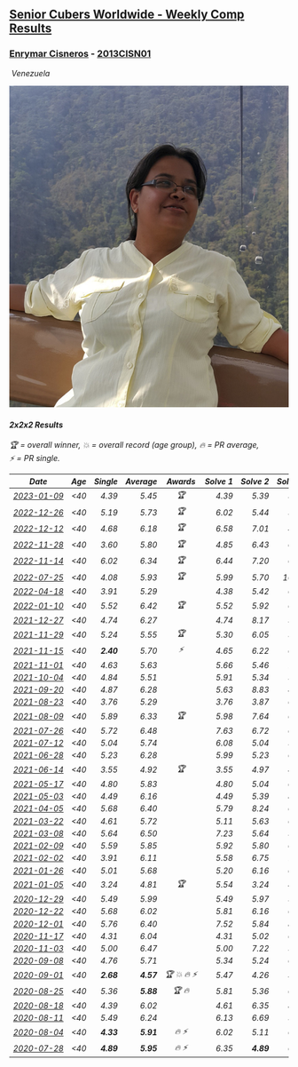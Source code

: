 <style>table {white-space: nowrap;}</style>
<link rel="stylesheet" type="text/css" href="/scw-comp/css/flags.css" />

## [Senior Cubers Worldwide - Weekly Comp Results](/scw-comp/results/)
### [Enrymar Cisneros](README.md) - [2013CISN01](https://www.worldcubeassociation.org/persons/2013CISN01?event=222)

<i class="flag flag-VE" />&nbsp;Venezuela

![Enrymar Cisneros](1530205432.jpg)

#### 2x2x2 Results

<span style="white-space: nowrap;">🏆 = overall winner</span>, <span style="white-space: nowrap;">💥 = overall record (age group)</span>, <span style="white-space: nowrap;">🔥 = PR average</span>, <span style="white-space: nowrap;">⚡ = PR single</span>.

| Date | Age | Single | Average | Awards | Solve 1 | Solve 2 | Solve 3 | Solve 4 | Solve 5 | Video |
| :--: | :--: | --: | --: | :--: | --: | --: | --: | --: | --: | :-- |
| [2023-01-09](../../results/2023-01-09/222.md) | <40 | 4.39 | 5.45 | 🏆 | 4.39 | 5.39 | 9.37 | 4.63 | 6.32 | [Desktop](https://www.facebook.com/events/4054783058080417/permalink/4067893053436084) / [Mobile](https://m.facebook.com/events/4054783058080417?view=permalink&id=4067893053436084) |
| [2022-12-26](../../results/2022-12-26/222.md) | <40 | 5.19 | 5.73 | 🏆 | 6.02 | 5.44 | 5.74 | 7.38 | 5.19 | [Desktop](https://www.facebook.com/events/563573978559176/permalink/571861184397122) / [Mobile](https://m.facebook.com/events/563573978559176?view=permalink&id=571861184397122) |
| [2022-12-12](../../results/2022-12-12/222.md) | <40 | 4.68 | 6.18 | 🏆 | 6.58 | 7.01 | 4.68 | 7.06 | 4.95 | [Desktop](https://www.facebook.com/events/1263750814207978/permalink/1274779409771785) / [Mobile](https://m.facebook.com/events/1263750814207978?view=permalink&id=1274779409771785) |
| [2022-11-28](../../results/2022-11-28/222.md) | <40 | 3.60 | 5.80 | 🏆 | 4.85 | 6.43 | 6.12 | 6.50 | 3.60 | [Desktop](https://www.facebook.com/events/1541409726309933/permalink/1551870295263876) / [Mobile](https://m.facebook.com/events/1541409726309933?view=permalink&id=1551870295263876) |
| [2022-11-14](../../results/2022-11-14/222.md) | <40 | 6.02 | 6.34 | 🏆 | 6.44 | 7.20 | 6.16 | 6.02 | 6.41 | [Desktop](https://www.facebook.com/events/5802707333170226/permalink/5843767172397575) / [Mobile](https://m.facebook.com/events/5802707333170226?view=permalink&id=5843767172397575) |
| [2022-07-25](../../results/2022-07-25/222.md) | <40 | 4.08 | 5.93 | 🏆 | 5.99 | 5.70 | 10.42 | 4.08 | 6.10 | [Desktop](https://www.facebook.com/events/735191414262810/permalink/743730300075588) / [Mobile](https://m.facebook.com/events/735191414262810?view=permalink&id=743730300075588) |
| [2022-04-18](../../results/2022-04-18/222.md) | <40 | 3.91 | 5.29 |  | 4.38 | 5.42 | 6.07 | 12.11 | 3.91 | [Desktop](https://www.facebook.com/events/558832345492635/permalink/566783161364220) / [Mobile](https://m.facebook.com/events/558832345492635?view=permalink&id=566783161364220) |
| [2022-01-10](../../results/2022-01-10/222.md) | <40 | 5.52 | 6.42 | 🏆 | 5.52 | 5.92 | 6.39 | DNF | 6.94 | [Desktop](https://www.facebook.com/events/461056852143654/permalink/469571664625506) / [Mobile](https://m.facebook.com/events/461056852143654?view=permalink&id=469571664625506) |
| [2021-12-27](../../results/2021-12-27/222.md) | <40 | 4.74 | 6.27 |  | 4.74 | 8.17 | 5.35 | 5.87 | 7.60 | [Desktop](https://www.facebook.com/events/343359980546742/permalink/350165623199511) / [Mobile](https://m.facebook.com/events/343359980546742?view=permalink&id=350165623199511) |
| [2021-11-29](../../results/2021-11-29/222.md) | <40 | 5.24 | 5.55 | 🏆 | 5.30 | 6.05 | 5.29 | 5.24 | 9.56 | [Desktop](https://www.facebook.com/events/401731615009477/permalink/410668107449161) / [Mobile](https://m.facebook.com/events/401731615009477?view=permalink&id=410668107449161) |
| [2021-11-15](../../results/2021-11-15/222.md) | <40 | **2.40** | 5.70 | ⚡ | 4.65 | 6.22 | 6.24 | **2.40** | 6.69 | [Desktop](https://www.facebook.com/events/717487009641909/permalink/726282218762388) / [Mobile](https://m.facebook.com/events/717487009641909?view=permalink&id=726282218762388) |
| [2021-11-01](../../results/2021-11-01/222.md) | <40 | 4.63 | 5.63 |  | 5.66 | 5.46 | 7.60 | 5.78 | 4.63 | [Desktop](https://www.facebook.com/events/556108165479652/permalink/564072891349846) / [Mobile](https://m.facebook.com/events/556108165479652?view=permalink&id=564072891349846) |
| [2021-10-04](../../results/2021-10-04/222.md) | <40 | 4.84 | 5.51 |  | 5.91 | 5.34 | 5.28 | 8.25 | 4.84 | [Desktop](https://www.facebook.com/events/1102565390277531/permalink/1111789609355109) / [Mobile](https://m.facebook.com/events/1102565390277531?view=permalink&id=1111789609355109) |
| [2021-09-20](../../results/2021-09-20/222.md) | <40 | 4.87 | 6.28 |  | 5.63 | 8.83 | 4.87 | 6.61 | 6.60 | [Desktop](https://www.facebook.com/events/836337370416586/permalink/844797699570553) / [Mobile](https://m.facebook.com/events/836337370416586?view=permalink&id=844797699570553) |
| [2021-08-23](../../results/2021-08-23/222.md) | <40 | 3.76 | 5.29 |  | 3.76 | 3.87 | 6.10 | 5.90 | 6.72 | [Desktop](https://www.facebook.com/events/992549044856331/permalink/1001266270651275) / [Mobile](https://m.facebook.com/events/992549044856331?view=permalink&id=1001266270651275) |
| [2021-08-09](../../results/2021-08-09/222.md) | <40 | 5.89 | 6.33 | 🏆 | 5.98 | 7.64 | 6.84 | 6.16 | 5.89 | [Desktop](https://www.facebook.com/events/799005364067137/permalink/806931983274475) / [Mobile](https://m.facebook.com/events/799005364067137?view=permalink&id=806931983274475) |
| [2021-07-26](../../results/2021-07-26/222.md) | <40 | 5.72 | 6.48 |  | 7.63 | 6.72 | 6.03 | 6.69 | 5.72 | [Desktop](https://www.facebook.com/events/345405150546336/permalink/354917109595140) / [Mobile](https://m.facebook.com/events/345405150546336?view=permalink&id=354917109595140) |
| [2021-07-12](../../results/2021-07-12/222.md) | <40 | 5.04 | 5.74 |  | 6.08 | 5.04 | 5.84 | 9.37 | 5.30 | [Desktop](https://www.facebook.com/events/511699716713156/permalink/519719502577844) / [Mobile](https://m.facebook.com/events/511699716713156?view=permalink&id=519719502577844) |
| [2021-06-28](../../results/2021-06-28/222.md) | <40 | 5.23 | 6.28 |  | 5.99 | 5.23 | 6.26 | 6.59 | 7.16 | [Desktop](https://www.facebook.com/events/849999075950147/permalink/860421484907906) / [Mobile](https://m.facebook.com/events/849999075950147?view=permalink&id=860421484907906) |
| [2021-06-14](../../results/2021-06-14/222.md) | <40 | 3.55 | 4.92 | 🏆 | 3.55 | 4.97 | 4.61 | 5.19 | 5.85 | [Desktop](https://www.facebook.com/events/318989363128881/permalink/328312052196612) / [Mobile](https://m.facebook.com/events/318989363128881?view=permalink&id=328312052196612) |
| [2021-05-17](../../results/2021-05-17/222.md) | <40 | 4.80 | 5.83 |  | 4.80 | 5.04 | 6.42 | 6.81 | 6.03 | [Desktop](https://www.facebook.com/events/294093895691078/permalink/301685244931943) / [Mobile](https://m.facebook.com/events/294093895691078?view=permalink&id=301685244931943) |
| [2021-05-03](../../results/2021-05-03/222.md) | <40 | 4.49 | 6.16 |  | 4.49 | 5.39 | 8.77 | 6.72 | 6.37 | [Desktop](https://www.facebook.com/events/2542204919406396/permalink/2548272798799608) / [Mobile](https://m.facebook.com/events/2542204919406396?view=permalink&id=2548272798799608) |
| [2021-04-05](../../results/2021-04-05/222.md) | <40 | 5.68 | 6.40 |  | 5.79 | 8.24 | 6.90 | 5.68 | 6.52 | [Desktop](https://www.facebook.com/events/486157032419819/permalink/493591021676420) / [Mobile](https://m.facebook.com/events/486157032419819?view=permalink&id=493591021676420) |
| [2021-03-22](../../results/2021-03-22/222.md) | <40 | 4.61 | 5.72 |  | 5.11 | 5.63 | 6.43 | 8.24 | 4.61 | [Desktop](https://www.facebook.com/events/802754890451423/permalink/810379153022330) / [Mobile](https://m.facebook.com/events/802754890451423?view=permalink&id=810379153022330) |
| [2021-03-08](../../results/2021-03-08/222.md) | <40 | 5.64 | 6.50 |  | 7.23 | 5.64 | 5.68 | 6.60 | 7.27 | [Desktop](https://www.facebook.com/events/286026952942446/permalink/294500638761744) / [Mobile](https://m.facebook.com/events/286026952942446?view=permalink&id=294500638761744) |
| [2021-02-09](../../results/2021-02-09/222.md) | <40 | 5.59 | 5.85 |  | 5.92 | 5.80 | 6.20 | 5.59 | 5.84 | [Desktop](https://www.facebook.com/events/749806039307047/permalink/753925868895064) / [Mobile](https://m.facebook.com/events/749806039307047?view=permalink&id=753925868895064) |
| [2021-02-02](../../results/2021-02-02/222.md) | <40 | 3.91 | 6.11 |  | 5.58 | 6.75 | 7.53 | 3.91 | 6.00 | [Desktop](https://www.facebook.com/events/176364004262939/permalink/180509897181683) / [Mobile](https://m.facebook.com/events/176364004262939?view=permalink&id=180509897181683) |
| [2021-01-26](../../results/2021-01-26/222.md) | <40 | 5.01 | 5.68 |  | 5.20 | 6.16 | 6.48 | 5.01 | 5.68 | [Desktop](https://www.facebook.com/events/415506712992555/permalink/419206235955936) / [Mobile](https://m.facebook.com/events/415506712992555?view=permalink&id=419206235955936) |
| [2021-01-05](../../results/2021-01-05/222.md) | <40 | 3.24 | 4.81 | 🏆 | 5.54 | 3.24 | 4.51 | 4.55 | 5.37 | [Desktop](https://www.facebook.com/events/237822631087555/permalink/242351087301376) / [Mobile](https://m.facebook.com/events/237822631087555?view=permalink&id=242351087301376) |
| [2020-12-29](../../results/2020-12-29/222.md) | <40 | 5.49 | 5.99 |  | 5.49 | 5.97 | 5.66 | 6.33 | 7.93 | [Desktop](https://www.facebook.com/events/807437066779451/permalink/810878633101961) / [Mobile](https://m.facebook.com/events/807437066779451?view=permalink&id=810878633101961) |
| [2020-12-22](../../results/2020-12-22/222.md) | <40 | 5.68 | 6.02 |  | 5.81 | 6.16 | 6.76 | 6.10 | 5.68 | [Desktop](https://www.facebook.com/events/758481858355136/permalink/762671977936124) / [Mobile](https://m.facebook.com/events/758481858355136?view=permalink&id=762671977936124) |
| [2020-12-01](../../results/2020-12-01/222.md) | <40 | 5.76 | 6.40 |  | 7.52 | 5.84 | 8.07 | 5.83 | 5.76 | [Desktop](https://www.facebook.com/events/456949201957439/permalink/460853821566977) / [Mobile](https://m.facebook.com/events/456949201957439?view=permalink&id=460853821566977) |
| [2020-11-17](../../results/2020-11-17/222.md) | <40 | 4.31 | 6.04 |  | 4.31 | 5.02 | 6.17 | 7.20 | 6.93 | [Desktop](https://www.facebook.com/events/770207250227350/permalink/775087816405960) / [Mobile](https://m.facebook.com/events/770207250227350?view=permalink&id=775087816405960) |
| [2020-11-03](../../results/2020-11-03/222.md) | <40 | 5.00 | 6.47 |  | 5.00 | 7.22 | 5.21 | 6.99 | 7.24 | [Desktop](https://www.facebook.com/events/1239637256416110/permalink/1246208919092277) / [Mobile](https://m.facebook.com/events/1239637256416110?view=permalink&id=1246208919092277) |
| [2020-09-08](../../results/2020-09-08/222.md) | <40 | 4.76 | 5.71 |  | 5.34 | 5.24 | 6.54 | 6.87 | 4.76 | [Desktop](https://www.facebook.com/events/660661614881054/permalink/666268574320358) / [Mobile](https://m.facebook.com/events/660661614881054?view=permalink&id=666268574320358) |
| [2020-09-01](../../results/2020-09-01/222.md) | <40 | **2.68** | **4.57** | 🏆 💥 🔥 ⚡ | 5.47 | 4.26 | 3.98 | **2.68** | 5.65 | [Desktop](https://www.facebook.com/events/652945192290048/permalink/658964541688113) / [Mobile](https://m.facebook.com/events/652945192290048?view=permalink&id=658964541688113) |
| [2020-08-25](../../results/2020-08-25/222.md) | <40 | 5.36 | **5.88** | 🏆 🔥 | 5.81 | 5.36 | 6.19 | 5.64 | 6.27 | [Desktop](https://www.facebook.com/events/2812216602434889/permalink/2817957211860828) / [Mobile](https://m.facebook.com/events/2812216602434889?view=permalink&id=2817957211860828) |
| [2020-08-18](../../results/2020-08-18/222.md) | <40 | 4.39 | 6.02 |  | 4.61 | 6.35 | 8.21 | 7.09 | 4.39 | [Desktop](https://www.facebook.com/events/357518755418063/permalink/362761378227134) / [Mobile](https://m.facebook.com/events/357518755418063?view=permalink&id=362761378227134) |
| [2020-08-11](../../results/2020-08-11/222.md) | <40 | 5.49 | 6.24 |  | 6.13 | 6.69 | 5.90 | 5.49 | 6.72 | [Desktop](https://www.facebook.com/events/338631130511019/permalink/343450316695767) / [Mobile](https://m.facebook.com/events/338631130511019?view=permalink&id=343450316695767) |
| [2020-08-04](../../results/2020-08-04/222.md) | <40 | **4.33** | **5.91** | 🔥 ⚡ | 6.02 | 5.11 | 6.61 | 7.40 | **4.33** | [Desktop](https://www.facebook.com/events/748440219235440/permalink/752538855492243) / [Mobile](https://m.facebook.com/events/748440219235440?view=permalink&id=752538855492243) |
| [2020-07-28](../../results/2020-07-28/222.md) | <40 | **4.89** | **5.95** | 🔥 ⚡ | 6.35 | **4.89** | 6.13 | 5.37 | 9.40 | [Desktop](https://www.facebook.com/events/708566320000803/permalink/712709916253110) / [Mobile](https://m.facebook.com/events/708566320000803?view=permalink&id=712709916253110) |


<!-- Global site tag (gtag.js) - Google Analytics -->
<script async src="https://www.googletagmanager.com/gtag/js?id=UA-86348435-3"></script>
<script>window.dataLayer = window.dataLayer || []; function gtag() {dataLayer.push(arguments);} gtag('js', new Date()); gtag('config', 'UA-86348435-3');</script>
